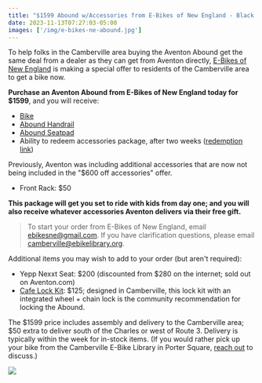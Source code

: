 ```yaml
---
title: "$1599 Abound w/Accessories from E-Bikes of New England - Black Friday Deal"
date: 2023-11-13T07:27:03-05:00
images: ['/img/e-bikes-ne-abound.jpg']
---
```


To help folks in the Camberville area buying the Aventon Abound get the same
deal from a dealer as they can get from Aventon directly, [E-Bikes of New
England](https://www.ebikesofne.com/) is making a special offer to residents of
the Camberville area to get a bike now.

**Purchase an Aventon Abound from E-Bikes of New England today for $1599**, and you will receive:

* [Bike](https://www.aventon.com/products/abound-ebike)
* [Abound Handrail](https://www.aventon.com/products/aventon-handrail)
* [Abound Seatpad](https://www.aventon.com/products/aventon-seat-pad)
* Ability to redeem accessories package, after two weeks ([redemption link](https://www.aventon.com/pages/free-gift))

Previously, Aventon was including additional accessories that are now not being included in the "$600 off accessories" offer.

* Front Rack: $50

**This package will get you set to ride with kids from day one; and you will also receive whatever accessories Aventon delivers via their free gift.**

> To start your order from E-Bikes of New England, email [ebikesne@gmail.com](mailto:ebikene@gmail.com). If you have clarification questions, please email [camberville@ebikelibrary.org](mailto:camberville@ebikelibrary.org).

Additional items you may wish to add to your order (but aren't required):

* Yepp Nexxt Seat: $200 (discounted from $280 on the internet; sold out on Aventon.com)
* [Cafe Lock Kit](https://betterabound.familybikeride.org/cafe-lock/): $125; designed in Camberville, this lock kit with an integrated wheel + chain lock is the community recommendation for locking the Abound.

The $1599 price includes assembly and delivery to the Camberville area; $50 extra to deliver south of the Charles or west of Route 3. Delivery is typically within the week for in-stock items. (If you would rather pick up your bike from the Camberville E-Bike Library in Porter Square, [reach out](mailto:camberville@ebikelibrary.org) to discuss.)

<img src="/img/e-bikes-ne-abound.jpg" />
